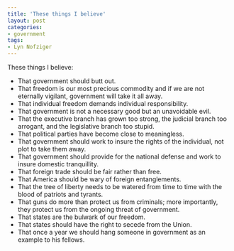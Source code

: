 ```yaml
---
title: 'These things I believe'
layout: post
categories:
- government
tags:
- Lyn Nofziger
---
```


These things I believe:

- That government should butt out.
- That freedom is our most precious commodity and if we are not eternally vigilant, government will take it all away.
- That individual freedom demands individual responsibility.
- That government is not a necessary good but an unavoidable evil.
- That the executive branch has grown too strong, the judicial branch too arrogant, and the legislative branch too stupid.
- That political parties have become close to meaningless.
- That government should work to insure the rights of the individual, not plot to take them away.
- That government should provide for the national defense and work to insure domestic tranquillity.
- That foreign trade should be fair rather than free.
- That America should be wary of foreign entanglements.
- That the tree of liberty needs to be watered from time to time with the blood of patriots and tyrants.
- That guns do more than protect us from criminals; more importantly, they protect us from the ongoing threat of government.
- That states are the bulwark of our freedom.
- That states should have the right to secede from the Union.
- That once a year we should hang someone in government as an example to his fellows.